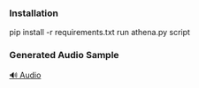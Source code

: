 ### Installation
pip install -r requirements.txt
run athena.py script

### Generated Audio Sample
[🔊 Audio](Audio/Output/Combined_Audio2025_07_07_10_10_12.wav)